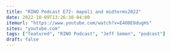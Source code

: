 ```yaml
---
title: "RINO Podcast E72: mapoli and midterms2022"
date: 2022-10-09T13:26:38-04:00
itemurl: "https://www.youtube.com/watch?v=E4O0E8dugHs"
sites: "youtube.com"
tags: ["featured", "RINO Podcast", "Jeff Semon", "podcast"]
draft: false
---
```


